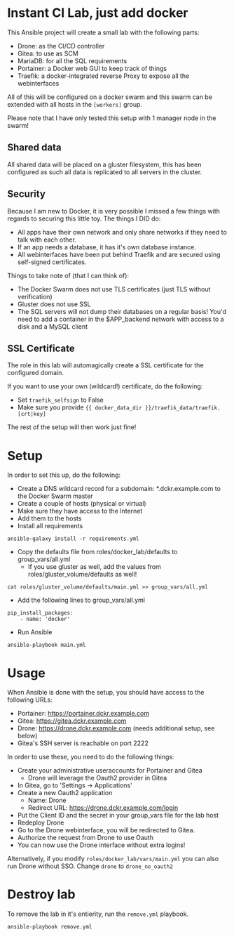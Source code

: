 # Instant CI Lab, just add docker
This Ansible project will create a small lab with the following parts:

* Drone: as the CI/CD controller
* Gitea: to use as SCM
* MariaDB: for all the SQL requirements
* Portainer: a Docker web GUI to keep track of things
* Traefik: a docker-integrated reverse Proxy to expose all the webinterfaces

All of this will be configured on a docker swarm and this swarm can be extended
with all hosts in the ```[workers]``` group.

Please note that I have only tested this setup with 1 manager node in the swarm!

## Shared data
All shared data will be placed on a gluster filesystem, this has been configured
as such all data is replicated to all servers in the cluster.

## Security
Because I am new to Docker, it is very possible I missed a few things with regards
to securing this little toy. The things I DID do:

* All apps have their own network and only share networks if they need to talk
with each other.
* If an app needs a database, it has it's own database instance.
* All webinterfaces have been put behind Traefik and are secured using self-signed
certificates.

Things to take note of (that I can think of):
* The Docker Swarm does not use TLS certificates (just TLS without verification)
* Gluster does not use SSL
* The SQL servers will not dump their databases on a regular basis! You'd need
to add a container in the $APP_backend network with access to a disk and a MySQL client

## SSL Certificate
The role in this lab will automagically create a SSL certificate for the configured domain.

If you want to use your own (wildcard!) certificate, do the following:

* Set ```traefik_selfsign``` to False
* Make sure you provide ```{{ docker_data_dir }}/traefik_data/traefik.[crt|key]```

The rest of the setup will then work just fine!

# Setup
In order to set this up, do the following:

* Create a DNS wildcard record for a subdomain:
 *.dckr.example.com to the Docker Swarm master
* Create a couple of hosts (physical or virtual)
* Make sure they have access to the Internet
* Add them to the hosts
* Install all requirements
```
ansible-galaxy install -r requirements.yml
```
* Copy the defaults file from roles/docker_lab/defaults to group_vars/all.yml
  * If you use gluster as well, add the values from roles/gluster_volume/defaults as well!
```
cat roles/gluster_volume/defaults/main.yml >> group_vars/all.yml
```
  * Add the following lines to group_vars/all.yml
```
pip_install_packages:
    - name: 'docker'
```
* Run Ansible
```
ansible-playbook main.yml
```

# Usage
When Ansible is done with the setup, you should have access to the following URLs:

* Portainer: https://portainer.dckr.example.com
* Gitea: https://gitea.dckr.example.com
* Drone: https://drone.dckr.example.com (needs additional setup, see below)
* Gitea's SSH server is reachable on port 2222

In order to use these, you need to do the following things:

* Create your administrative useraccounts for Portainer and Gitea
  * Drone will leverage the Oauth2 provider in Gitea
* In Gitea, go to 'Settings -> Applications'
* Create a new Oauth2 application
  * Name: Drone
  * Redirect URL: https://drone.dckr.example.com/login
* Put the Client ID and the secret in your group_vars file for the lab host
* Redeploy Drone
* Go to the Drone webinterface, you will be redirected to Gitea.
* Authorize the request from Drone to use Oauth
* You can now use the Drone interface without extra logins!

Alternatively, if you modify ```roles/docker_lab/vars/main.yml``` you can also
run Drone without SSO. Change ```drone``` to ```drone_no_oauth2```


# Destroy lab
To remove the lab in it's entierity, run the ```remove.yml``` playbook.

```
ansible-playbook remove.yml
```
